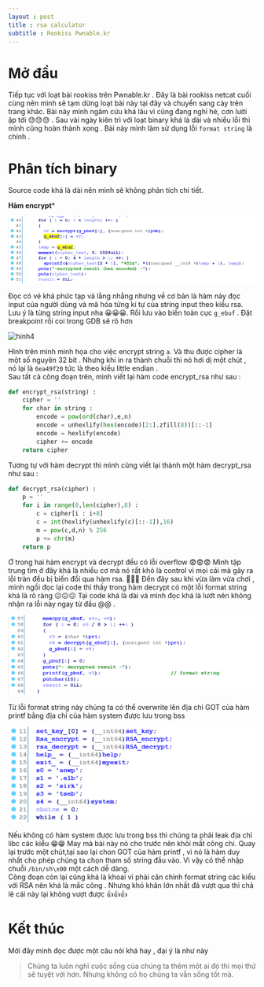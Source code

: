 ```yaml
---
layout : post 
title : rsa calculator 
subtitle : Rookiss Pwnable.kr 
--- 
```


# Mở đầu
Tiếp tục với loạt bài rookiss trên Pwnable.kr . Đây là bài rookiss netcat cuối cùng nên mình sẽ tạm dừng loạt bài này tại đây và chuyển sang
cày trên trang khác. Bài này mình ngâm cứu khá lâu vì cũng đang nghỉ hè, cơn lười ập tới 😓😓😓 . Sau vài ngày kiên trì với loạt binary khá
là dài và nhiều lỗi thì mình cũng hoàn thành xong . Bài này mình làm sử dụng lỗi ```format string``` là chính . 

# Phân tích binary  
Source code khá là dài nên mình sẽ không phân tích chi tiết.  

**Hàm encrypt*** 

![hinh3](/Pwnable/pwnable.kr/rookiss/rsa_caculator/hinh3.PNG)  

Đọc có vẻ khá phức tạp và lằng nhằng nhưng về cơ bản là hàm này đọc input của người dùng và mã hóa từng kí tự của string input theo kiểu rsa.
Lưu ý là từng string input nha 😀😀😀. Rồi lưu vào biến toàn cục ```g_ebuf``` . Đặt breakpoint rồi coi trong GDB sẽ rõ hơn  

![hinh4](//Pwnable/pwnable.kr/rookiss/rsa_caculator/hinh4.PNG)  

Hình trên mình minh họa cho việc encrypt string ```a```. Và thu được cipher là một số nguyên 32 bit . Nhưng khi in ra thành chuỗi thì nó hơi dị
một chút , nó lại là ```6ea49f20``` tức là theo kiểu little endian .  
Sau tất cả công đoạn trên, mình viết lại hàm code encrypt_rsa như sau  :  
```python 
def encrypt_rsa(string) : 
    cipher = '' 
    for char in string : 
        encode = pow(ord(char),e,n) 
        encode = unhexlify(hex(encode)[2:].zfill(8))[::-1] 
        encode = hexlify(encode) 
        cipher += encode 
    return cipher 
```

Tương tự với hàm decrypt thì mình cũng viết lại thành một hàm decrypt_rsa như sau :  
```python 
def decrypt_rsa(cipher) : 
    p = '' 
    for i in range(0,len(cipher),8) : 
        c = cipher[i : i+8]
        c = int(hexlify(unhexlify(c)[::-1]),16) 
        m = pow(c,d,n) % 256 
        p += chr(m) 
    return p
```   
Ơ trong hai hàm encrypt và decrypt đều có lỗi overflow 😨😨😨 Mình tập trung tìm ở đây khá là nhiều cơ mà nó rất khó là control vì mọi cái mà
gây ra lỗi tràn đều bị biến đổi qua hàm rsa. 😬😬😬 Đến đây sau khi vừa làm vừa chơi , mình ngồi đọc lại code thì thấy trong hàm decrypt có
một lỗi format string khá là rõ ràng 😖😖😖 Tại code khá là dài và mình đọc khá là lướt nên không nhận ra lỗi này ngay từ đầu @@ . 

![hinh2](/Pwnable/pwnable.kr/rookiss/rsa_caculator/hinh1.PNG)  

Từ lỗi format string này chúng ta có thể overwrite lên địa chỉ GOT của hàm printf bằng địa chỉ của hàm system được lưu trong bss  

![hinh2](/Pwnable/pwnable.kr/rookiss/rsa_caculator/hinh2.PNG)  

Nếu không có hàm system được lưu trong bss thì chúng ta phải leak địa chỉ libc các kiểu 😁😁 May mà bài này nó cho trước nên khỏi mất công chi.
Quay lại trước một chút,tại sao lại chon GOT của hàm printf , vì nó là hàm duy nhất cho phép chúng ta chọn tham số string đầu vào. Vì vậy 
có thể nhập chuỗi ```/bin/sh\x00``` một cách dễ dàng.  
Công đoạn còn lại cũng khá là khoai vì phải căn chỉnh format string các kiểu với RSA nên khá là mắc công . Nhưng khó khăn lớn nhất đã vượt qua thì
chả lẽ cái này lại không vượt được 👍👍👍  

# Kết thúc  
Mới đây mình đọc được một câu nói khá hay , đại ý là như này  
> Chúng ta luôn nghĩ cuộc sống của chúng ta thêm một ai đó thì mọi thứ sẽ tuyệt vời hơn. Nhưng không có họ chúng ta vẫn sống tốt mà. 
